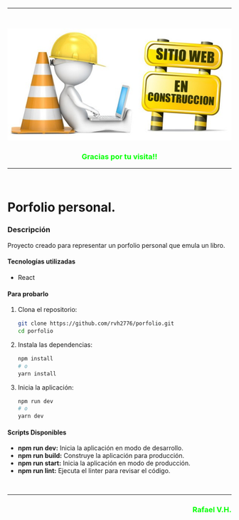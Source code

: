 <hr>
<br>
<p align="center">
  <img src="public/images/construccion.jpg" alt="Vista del Portfolio - Contruccion">
</p>

### <font color='lime'><p align="center"> Gracias por tu visita!! </p></font>

<hr>
<br>

# Porfolio personal.

### Descripción
Proyecto creado para representar un porfolio personal que emula un libro.

#### Tecnologías utilizadas

- React

#### Para probarlo

1. Clona el repositorio:

    ```bash
   git clone https://github.com/rvh2776/porfolio.git
   cd porfolio
    ```

2. Instala las dependencias:

    ```bash
    npm install
    # o
    yarn install
    ```

4. Inicia la aplicación:

    ```bash
    npm run dev
    # o
    yarn dev
    ```

#### Scripts Disponibles
* **npm run dev:** Inicia la aplicación en modo de desarrollo.
* **npm run build:** Construye la aplicación para producción.
* **npm run start:** Inicia la aplicación en modo de producción.
* **npm run lint:** Ejecuta el linter para revisar el código.

<br>

<hr>

### <font color='lime'><p align="right">Rafael V.H.</p></font>
